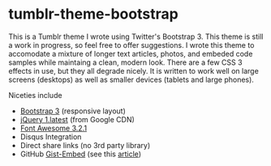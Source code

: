 tumblr-theme-bootstrap
======================

This is a Tumblr theme I wrote using Twitter's Bootstrap 3.
This theme is still a work in progress, so feel free to offer suggestions.
I wrote this theme to accomodate a mixture of longer text articles, photos, and embeded code samples while maintaing a clean, modern look.
There are a few CSS 3 effects in use, but they all degrade nicely.
It is written to work well on large screens (desktops) as well as smaller devices (tablets and large phones).

Niceties include
* [Bootstrap 3](http://getbootstrap.com/) (responsive layout)
* [jQuery 1.latest](http://jquery.com/) (from Google CDN)
* [Font Awesome 3.2.1](http://fortawesome.github.io/Font-Awesome/)
* Disqus Integration
* Direct share links (no 3rd party library)
* GitHub [Gist-Embed](https://github.com/blairvanderhoof/gist-embed) (see this [article](http://blog.metatribal.com/post/58564063300/embedding-github-gists-in-tumblr))
